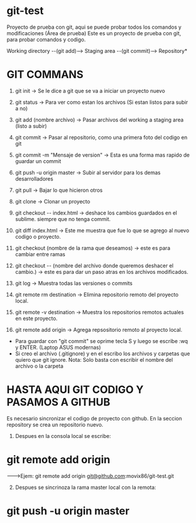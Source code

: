 # git-test
Proyecto de prueba con git, aqui se puede probar todos los comandos y modificaciones (Área de prueba)
Este es un proyecto de prueba con git, para probar comandos y codigo.


Working directory --(git add)--> Staging area --(git commit)--> Repository*

# GIT COMMANS
1. git init   -> Se le dice a git que se va a iniciar un proyecto nuevo
2. git status -> Para ver como estan los archivos (Si estan listos para subir a no)
3. git add (nombre archivo) -> Pasar archivos del working a staging area (listo a subir)
4. git commit ->  Pasar al repositorio, como una primera foto del codigo en git
5. git commit -m "Mensaje de version" -> Esta es una forma mas rapido de guardar un commit
6. git push -u origin master   -> Subir al servidor para los demas desarrolladores
7. git pull   -> Bajar lo que hicieron otros
8. git clone  -> Clonar un proyecto
9. git checkout -- index.html -> deshace los cambios guardados en el sublime. siempre que no tenga commit.
10. git diff index.html -> Este me muestra que fue lo que se agrego al nuevo codigo o proyecto.

11. git checkout (nombre de la rama que deseamos) -> este es para cambiar entre ramas
12. git checkout -- (nombre del archivo donde queremos deshacer el cambio.) -> este es para dar un paso atras en los archivos modificados.
13. git log -> Muestra todas las versiones o commits
14. git remote rm destination -> Elimina repositorio remoto del proyecto local.
15. git remote -v destination -> Muestra los repositorios remotos actuales en este proyecto.
16. git remote add origin <ssh direction> -> Agrega repsositorio remoto al proyecto local.

* Para guardar con "git commit" se oprime tecla S y luego se escribe :wq y ENTER. (Laptop ASUS modernas)
* Si creo el archivo (.gitignore) y en el escribo los archivos y carpetas que quiero que git ignore. Nota: Solo basta con escribir el nombre del archivo o la carpeta
# HASTA AQUI GIT CODIGO Y PASAMOS A GITHUB
Es necesario sincronizar el codigo de proyecto con github. En la seccion repository se crea un repositorio nuevo.
1) Despues en la consola local se escribe:

# git remote add origin <codigo ssh del proyecto>
--->Ejem: git remote add origin git@github.com:movix86/git-test.git

2) Despues se sincrinoza la rama master local con la remota:
# git push -u origin master
